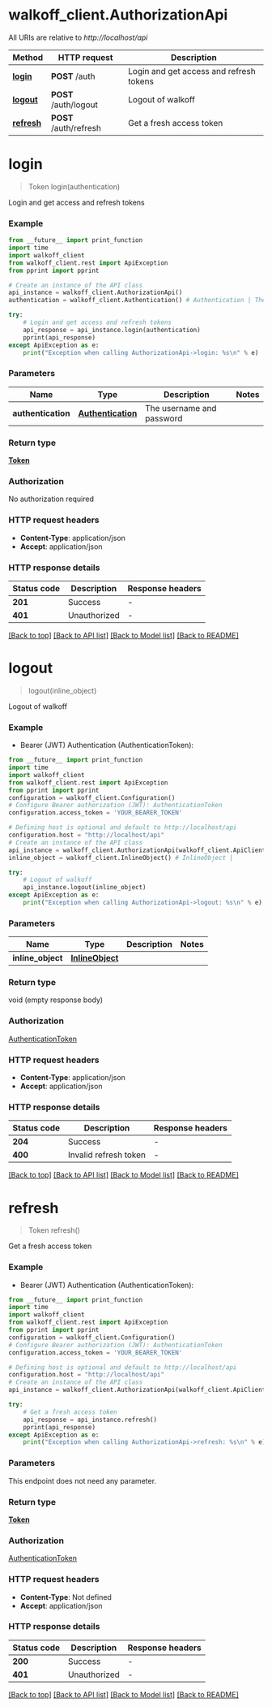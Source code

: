 # walkoff_client.AuthorizationApi

All URIs are relative to *http://localhost/api*

Method | HTTP request | Description
------------- | ------------- | -------------
[**login**](AuthorizationApi.md#login) | **POST** /auth | Login and get access and refresh tokens
[**logout**](AuthorizationApi.md#logout) | **POST** /auth/logout | Logout of walkoff
[**refresh**](AuthorizationApi.md#refresh) | **POST** /auth/refresh | Get a fresh access token


# **login**
> Token login(authentication)

Login and get access and refresh tokens

### Example

```python
from __future__ import print_function
import time
import walkoff_client
from walkoff_client.rest import ApiException
from pprint import pprint

# Create an instance of the API class
api_instance = walkoff_client.AuthorizationApi()
authentication = walkoff_client.Authentication() # Authentication | The username and password

try:
    # Login and get access and refresh tokens
    api_response = api_instance.login(authentication)
    pprint(api_response)
except ApiException as e:
    print("Exception when calling AuthorizationApi->login: %s\n" % e)
```

### Parameters

Name | Type | Description  | Notes
------------- | ------------- | ------------- | -------------
 **authentication** | [**Authentication**](Authentication.md)| The username and password | 

### Return type

[**Token**](Token.md)

### Authorization

No authorization required

### HTTP request headers

 - **Content-Type**: application/json
 - **Accept**: application/json

### HTTP response details
| Status code | Description | Response headers |
|-------------|-------------|------------------|
**201** | Success |  -  |
**401** | Unauthorized |  -  |

[[Back to top]](#) [[Back to API list]](../README.md#documentation-for-api-endpoints) [[Back to Model list]](../README.md#documentation-for-models) [[Back to README]](../README.md)

# **logout**
> logout(inline_object)

Logout of walkoff

### Example

* Bearer (JWT) Authentication (AuthenticationToken):
```python
from __future__ import print_function
import time
import walkoff_client
from walkoff_client.rest import ApiException
from pprint import pprint
configuration = walkoff_client.Configuration()
# Configure Bearer authorization (JWT): AuthenticationToken
configuration.access_token = 'YOUR_BEARER_TOKEN'

# Defining host is optional and default to http://localhost/api
configuration.host = "http://localhost/api"
# Create an instance of the API class
api_instance = walkoff_client.AuthorizationApi(walkoff_client.ApiClient(configuration))
inline_object = walkoff_client.InlineObject() # InlineObject | 

try:
    # Logout of walkoff
    api_instance.logout(inline_object)
except ApiException as e:
    print("Exception when calling AuthorizationApi->logout: %s\n" % e)
```

### Parameters

Name | Type | Description  | Notes
------------- | ------------- | ------------- | -------------
 **inline_object** | [**InlineObject**](InlineObject.md)|  | 

### Return type

void (empty response body)

### Authorization

[AuthenticationToken](../README.md#AuthenticationToken)

### HTTP request headers

 - **Content-Type**: application/json
 - **Accept**: application/json

### HTTP response details
| Status code | Description | Response headers |
|-------------|-------------|------------------|
**204** | Success |  -  |
**400** | Invalid refresh token |  -  |

[[Back to top]](#) [[Back to API list]](../README.md#documentation-for-api-endpoints) [[Back to Model list]](../README.md#documentation-for-models) [[Back to README]](../README.md)

# **refresh**
> Token refresh()

Get a fresh access token

### Example

* Bearer (JWT) Authentication (AuthenticationToken):
```python
from __future__ import print_function
import time
import walkoff_client
from walkoff_client.rest import ApiException
from pprint import pprint
configuration = walkoff_client.Configuration()
# Configure Bearer authorization (JWT): AuthenticationToken
configuration.access_token = 'YOUR_BEARER_TOKEN'

# Defining host is optional and default to http://localhost/api
configuration.host = "http://localhost/api"
# Create an instance of the API class
api_instance = walkoff_client.AuthorizationApi(walkoff_client.ApiClient(configuration))

try:
    # Get a fresh access token
    api_response = api_instance.refresh()
    pprint(api_response)
except ApiException as e:
    print("Exception when calling AuthorizationApi->refresh: %s\n" % e)
```

### Parameters
This endpoint does not need any parameter.

### Return type

[**Token**](Token.md)

### Authorization

[AuthenticationToken](../README.md#AuthenticationToken)

### HTTP request headers

 - **Content-Type**: Not defined
 - **Accept**: application/json

### HTTP response details
| Status code | Description | Response headers |
|-------------|-------------|------------------|
**200** | Success |  -  |
**401** | Unauthorized |  -  |

[[Back to top]](#) [[Back to API list]](../README.md#documentation-for-api-endpoints) [[Back to Model list]](../README.md#documentation-for-models) [[Back to README]](../README.md)

